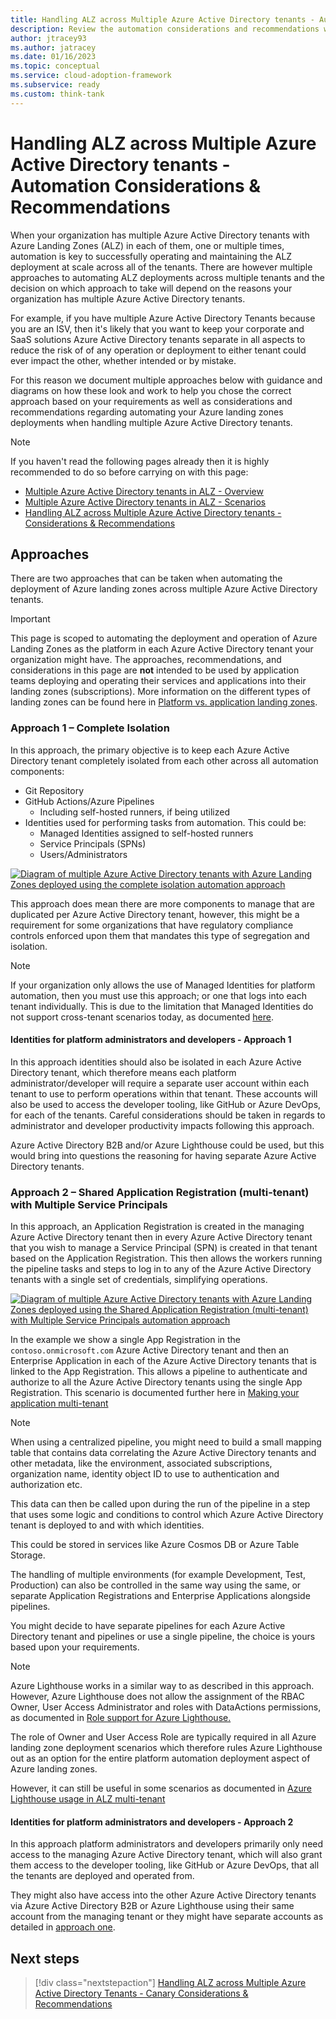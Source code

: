 ```yaml
---
title: Handling ALZ across Multiple Azure Active Directory tenants - Automation Considerations & Recommendations
description: Review the automation considerations and recommendations when handling multiple Azure Active Directory tenants alongside Azure Landing Zones
author: jtracey93
ms.author: jatracey
ms.date: 01/16/2023
ms.topic: conceptual
ms.service: cloud-adoption-framework
ms.subservice: ready
ms.custom: think-tank
---
```


# Handling ALZ across Multiple Azure Active Directory tenants - Automation Considerations & Recommendations

When your organization has multiple Azure Active Directory tenants with Azure Landing Zones (ALZ) in each of them, one or multiple times, automation is key to successfully operating and maintaining the ALZ deployment at scale across all of the tenants. There are however multiple approaches to automating ALZ deployments across multiple tenants and the decision on which approach to take will depend on the reasons your organization has multiple Azure Active Directory tenants.

For example, if you have multiple Azure Active Directory Tenants because you are an ISV, then it's likely that you want to keep your corporate and SaaS solutions Azure Active Directory tenants separate in all aspects to reduce the risk of of any operation or deployment to either tenant could ever impact the other, whether intended or by mistake.

For this reason we document multiple approaches below with guidance and diagrams on how these look and work to help you chose the correct approach based on your requirements as well as considerations and recommendations regarding automating your Azure landing zones deployments when handling multiple Azure Active Directory tenants.

>[!NOTE]
> If you haven't read the following pages already then it is highly recommended to do so before carrying on with this page:
>
> - [Multiple Azure Active Directory tenants in ALZ - Overview](multiple-aad-tenants-in-alz.md)
> - [Multiple Azure Active Directory tenants in ALZ - Scenarios](multiple-aad-tenants-in-alz-scenarios.md)
> - [Handling ALZ across Multiple Azure Active Directory tenants - Considerations & Recommendations](multiple-aad-tenants-in-alz-handling-c-r.md)

## Approaches

There are two approaches that can be taken when automating the deployment of Azure landing zones across multiple Azure Active Directory tenants.

>[!IMPORTANT]
> This page is scoped to automating the deployment and operation of Azure Landing Zones as the platform in each Azure Active Directory tenant your organization might have. The approaches, recommendations, and considerations in this page are **not** intended to be used by application teams deploying and operating their services and applications into their landing zones (subscriptions). More information on the different types of landing zones can be found here in [Platform vs. application landing zones](/azure/cloud-adoption-framework/ready/landing-zone/#platform-vs-application-landing-zones).

### Approach 1 – Complete Isolation

In this approach, the primary objective is to keep each Azure Active Directory tenant completely isolated from each other across all automation components:

- Git Repository
- GitHub Actions/Azure Pipelines
  - Including self-hosted runners, if being utilized
- Identities used for performing tasks from automation. This could be:
  - Managed Identities assigned to self-hosted runners
  - Service Principals (SPNs)
  - Users/Administrators

[![Diagram of multiple Azure Active Directory tenants with Azure Landing Zones deployed using the complete isolation automation approach](media/alz-multi-tenant-3.png)](media/alz-multi-tenant-3.png#lightbox)

This approach does mean there are more components to manage that are duplicated per Azure Active Directory tenant, however, this might be a requirement for some organizations that have regulatory compliance controls enforced upon them that mandates this type of segregation and isolation.

>[!NOTE]
> If your organization only allows the use of Managed Identities for platform automation, then you must use this approach; or one that logs into each tenant individually. This is due to the limitation that Managed Identities do not support cross-tenant scenarios today, as documented [here](/azure/active-directory/managed-identities-azure-resources/managed-identities-faq#can-i-use-a-managed-identity-to-access-a-resource-in-a-different-directorytenant).

#### Identities for platform administrators and developers - Approach 1

In this approach identities should also be isolated in each Azure Active Directory tenant, which therefore means each platform administrator/developer will require a separate user account within each tenant to use to perform operations within that tenant. These accounts will also be used to access the developer tooling, like GitHub or Azure DevOps, for each of the tenants. Careful considerations should be taken in regards to administrator and developer productivity impacts following this approach.

Azure Active Directory B2B and/or Azure Lighthouse could be used, but this would bring into questions the reasoning for having separate Azure Active Directory tenants.

### Approach 2 – Shared Application Registration (multi-tenant) with Multiple Service Principals

In this approach, an Application Registration is created in the managing Azure Active Directory tenant then in every Azure Active Directory tenant that you wish to manage a Service Principal (SPN) is created in that tenant based on the Application Registration. This then allows the workers running the pipeline tasks and steps to log in to any of the Azure Active Directory tenants with a single set of credentials, simplifying operations.

[![Diagram of multiple Azure Active Directory tenants with Azure Landing Zones deployed using the Shared Application Registration (multi-tenant) with Multiple Service Principals automation approach](media/alz-multi-tenant-4.png)](media/alz-multi-tenant-4.png#lightbox)

In the example we show a single App Registration in the `contoso.onmicrosoft.com` Azure Active Directory tenant and then an Enterprise Application in each of the Azure Active Directory tenants that is linked to the App Registration. This allows a pipeline to authenticate and authorize to all the Azure Active Directory tenants using the single App Registration. This scenario is documented further here in [Making your application multi-tenant](/azure/active-directory/develop/howto-convert-app-to-be-multi-tenant)

>[!NOTE]
> When using a centralized pipeline, you might need to build a small mapping table that contains data correlating the Azure Active Directory tenants and other metadata, like the environment, associated subscriptions, organization name, identity object ID to use to authentication and authorization etc.
>
> This data can then be called upon during the run of the pipeline in a step that uses some logic and conditions to control which Azure Active Directory tenant is deployed to and with which identities.
>
> This could be stored in services like Azure Cosmos DB or Azure Table Storage.

The handling of multiple environments (for example Development, Test, Production) can also be controlled in the same way using the same, or separate Application Registrations and Enterprise Applications alongside pipelines.

You might decide to have separate pipelines for each Azure Active Directory tenant and pipelines or use a single pipeline, the choice is yours based upon your requirements.

>[!NOTE]
> Azure Lighthouse works in a similar way to as described in this approach. However, Azure Lighthouse does not allow the assignment of the RBAC Owner, User Access Administrator and roles with DataActions permissions, as documented in [Role support for Azure Lighthouse.](/azure/lighthouse/concepts/tenants-users-roles#role-support-for-azure-lighthouse)
> 
> The role of Owner and User Access Role are typically required in all Azure landing zone deployment scenarios which therefore rules Azure Lighthouse out as an option for the entire platform automation deployment aspect of Azure landing zones.
> 
> However, it can still be useful in some scenarios as documented in [Azure Lighthouse usage in ALZ multi-tenant](multiple-aad-tenants-in-alz-handling-lighthouse.md)

#### Identities for platform administrators and developers - Approach 2

In this approach platform administrators and developers primarily only need access to the managing Azure Active Directory tenant, which will also grant them access to the developer tooling, like GitHub or Azure DevOps, that all the tenants are deployed and operated from.

They might also have access into the other Azure Active Directory tenants via Azure Active Directory B2B or Azure Lighthouse using their same account from the managing tenant or they might have separate accounts as detailed in [approach one](#approach-1--complete-isolation).

## Next steps

> [!div class="nextstepaction"]
> [Handling ALZ across Multiple Azure Active Directory Tenants - Canary Considerations & Recommendations](multiple-aad-tenants-in-alz-handling-canary.md)
